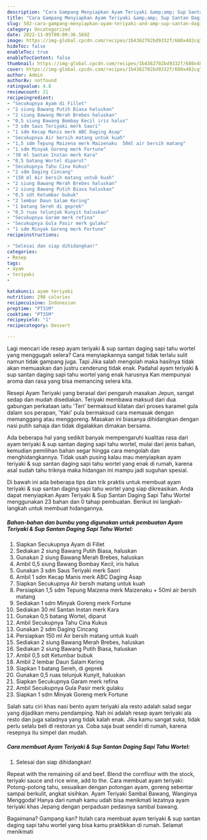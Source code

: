 ```yaml
---
description: "Cara Gampang Menyiapkan Ayam Teriyaki &amp;amp; Sup Santan Daging Sapi Tahu Wortel yang Enak"
title: "Cara Gampang Menyiapkan Ayam Teriyaki &amp;amp; Sup Santan Daging Sapi Tahu Wortel yang Enak"
slug: 582-cara-gampang-menyiapkan-ayam-teriyaki-and-amp-sup-santan-daging-sapi-tahu-wortel-yang-enak
category: Uncategorized
date: 2022-11-05T00:09:36.569Z
image: https://img-global.cpcdn.com/recipes/1b4362702bd9332f/680x482cq70/ayam-teriyaki-sup-santan-daging-sapi-tahu-wortel-foto-resep-utama.jpg
hideToc: false
enableToc: true
enableTocContent: false
thumbnail: https://img-global.cpcdn.com/recipes/1b4362702bd9332f/680x482cq70/ayam-teriyaki-sup-santan-daging-sapi-tahu-wortel-foto-resep-utama.jpg
cover: https://img-global.cpcdn.com/recipes/1b4362702bd9332f/680x482cq70/ayam-teriyaki-sup-santan-daging-sapi-tahu-wortel-foto-resep-utama.jpg
author: Admin
authorAv: notfound
ratingvalue: 4.8
reviewcount: 21
recipeingredient:
- "Secukupnya Ayam di Fillet"
- "2 siung Bawang Putih Biasa haluskan"
- "2 siung Bawang Merah Brebes haluskan"
- "0,5 siung Bawang Bombay Kecil iris halus"
- "3 sdm Saus Teriyaki merk Saori"
- "1 sdm Kecap Manis merk ABC Daging Asap"
- "Secukupnya Air bersih matang untuk kuah"
- "1,5 sdm Tepung Maizena merk Maizenaku  50ml air bersih matang"
- "1 sdm Minyak Goreng merk Fortune"
- "30 ml Santan Instan merk Kara"
- "0,5 batang Wortel diparut"
- "Secukupnya Tahu Cina Kukus"
- "2 sdm Daging Cincang"
- "150 ml Air bersih matang untuk kuah"
- "2 siung Bawang Merah Brebes haluskan"
- "2 siung Bawang Putih Biasa haluskan"
- "0,5 sdt Ketumbar bubuk"
- "2 lembar Daun Salam Kering"
- "1 batang Sereh di geprek"
- "0,5 ruas telunjuk Kunyit haluskan"
- "Secukupnya Garam merk refina"
- "Secukupnya Gula Pasir merk gulaku"
- "1 sdm Minyak Goreng merk Fortune"
recipeinstructions:

- "Selesai dan siap dihidangkan!"
categories:
- Resep
tags:
- ayam
- teriyaki
- 

katakunci: ayam teriyaki  
nutrition: 298 calories
recipecuisine: Indonesian
preptime: "PT31M"
cooktime: "PT35M"
recipeyield: "1"
recipecategory: Dessert

---
```



Lagi mencari ide resep ayam teriyaki &amp; sup santan daging sapi tahu wortel yang menggugah selera? Cara menyiapkannya sangat tidak terlalu sulit namun tidak gampang juga. Tapi Jika salah mengolah maka hasilnya tidak akan memuaskan dan justru cenderung tidak enak. Padahal ayam teriyaki &amp; sup santan daging sapi tahu wortel yang enak harusnya Kan mempunyai aroma dan rasa yang bisa memancing selera kita.


Resepi Ayam Teriyaki yang berasal dari pengaruh masakan Jepun, sangat sedap dan mudah disediakan. Teriyaki membawa maksud dari dua gabungan perkataan iaitu &#39;Teri&#39; bermaksud kilatan dari proses karamel gula dalam sos perapan, &#39;Yaki&#39; pula bermaksud cara memasak dengan memanggang atau menggoreng. Masakan ini biasanya dihidangkan dengan nasi putih sahaja dan tidak digalakkan dimakan bersama.

Ada beberapa hal yang sedikit banyak mempengaruhi kualitas rasa dari ayam teriyaki &amp; sup santan daging sapi tahu wortel, mulai dari jenis bahan, kemudian pemilihan bahan segar hingga cara mengolah dan menghidangkannya. Tidak usah pusing kalau mau menyiapkan ayam teriyaki &amp; sup santan daging sapi tahu wortel yang enak di rumah, karena asal sudah tahu triknya maka hidangan ini mampu jadi suguhan spesial.


Di bawah ini ada beberapa tips dan trik praktis untuk membuat ayam teriyaki &amp; sup santan daging sapi tahu wortel yang siap dikreasikan. Anda dapat menyiapkan Ayam Teriyaki &amp; Sup Santan Daging Sapi Tahu Wortel menggunakan 23 bahan dan 0 tahap pembuatan. Berikut ini langkah-langkah untuk membuat hidangannya.

<!--inarticleads1-->

##### Bahan-bahan dan bumbu yang digunakan untuk pembuatan Ayam Teriyaki &amp; Sup Santan Daging Sapi Tahu Wortel:

1. Siapkan Secukupnya Ayam di Fillet
1. Sediakan 2 siung Bawang Putih Biasa, haluskan
1. Gunakan 2 siung Bawang Merah Brebes, haluskan
1. Ambil 0,5 siung Bawang Bombay Kecil, iris halus
1. Gunakan 3 sdm Saus Teriyaki merk Saori
1. Ambil 1 sdm Kecap Manis merk ABC Daging Asap
1. Siapkan Secukupnya Air bersih matang untuk kuah
1. Persiapkan 1,5 sdm Tepung Maizena merk Maizenaku + 50ml air bersih matang
1. Sediakan 1 sdm Minyak Goreng merk Fortune
1. Sediakan 30 ml Santan Instan merk Kara
1. Gunakan 0,5 batang Wortel, diparut
1. Ambil Secukupnya Tahu Cina Kukus
1. Gunakan 2 sdm Daging Cincang
1. Persiapkan 150 ml Air bersih matang untuk kuah
1. Sediakan 2 siung Bawang Merah Brebes, haluskan
1. Sediakan 2 siung Bawang Putih Biasa, haluskan
1. Ambil 0,5 sdt Ketumbar bubuk
1. Ambil 2 lembar Daun Salam Kering
1. Siapkan 1 batang Sereh, di geprek
1. Gunakan 0,5 ruas telunjuk Kunyit, haluskan
1. Siapkan Secukupnya Garam merk refina
1. Ambil Secukupnya Gula Pasir merk gulaku
1. Siapkan 1 sdm Minyak Goreng merk Fortune


Salah satu ciri khas nasi bento ayam teriyaki ala resto adalah salad segar yang dijadikan menu pendamping. Nah ini adalah resep ayam teriyaki ala resto dan juga saladnya yang tidak kalah enak. Jika kamu sangat suka, tidak perlu selalu beli di restoran ya. Coba saja buat sendiri di rumah, karena resepnya itu simpel dan mudah. 

<!--inarticleads2-->

##### Cara membuat Ayam Teriyaki &amp; Sup Santan Daging Sapi Tahu Wortel:


1. Selesai dan siap dihidangkan!

Repeat with the remaining oil and beef. Blend the cornflour with the stock, teriyaki sauce and rice wine, add to the. Cara membuat ayam teriyaki: Potong-potong tahu, sesuaikan dengan potongan ayam, goreng sebentar sampai berkulit, angkat sisihkan. Ayam Teriyaki Sambal Bawang, Wanginya Menggoda! Hanya dari rumah kamu udah bisa menikmati lezatnya ayam teriyaki khas Jepang dengan perpaduan pedasnya sambal bawang. 

Bagaimana? Gampang kan? Itulah cara membuat ayam teriyaki &amp; sup santan daging sapi tahu wortel yang bisa kamu praktikkan di rumah. Selamat menikmati
